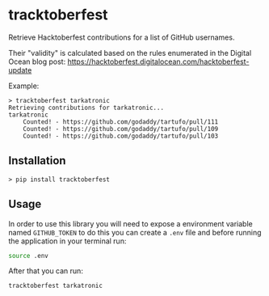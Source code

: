 # tracktoberfest

Retrieve Hacktoberfest contributions for a list of GitHub usernames.

Their "validity" is calculated based on the rules enumerated in the Digital
Ocean blog post: <https://hacktoberfest.digitalocean.com/hacktoberfest-update>

Example:

```console
> tracktoberfest tarkatronic
Retrieving contributions for tarkatronic...
tarkatronic
    Counted! - https://github.com/godaddy/tartufo/pull/111
    Counted! - https://github.com/godaddy/tartufo/pull/109
    Counted! - https://github.com/godaddy/tartufo/pull/103
```

## Installation

```console
> pip install tracktoberfest
```

## Usage

In order to use this library you will need to expose a environment variable named `GITHUB_TOKEN`
to do this you can create a `.env` file and before running the application in your terminal run:

```bash
source .env
```

After that you can run:

```bash
tracktoberfest tarkatronic
```
